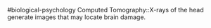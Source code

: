 #biological-psychology 
Computed Tomography::X-rays of the head generate images that may locate brain damage.
<!--SR:!2023-12-20,3,250-->